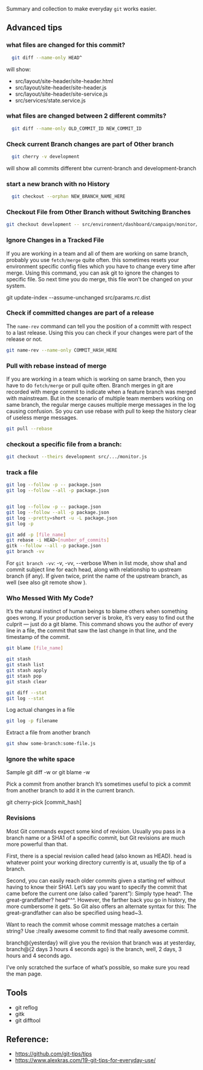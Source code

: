
Summary and collection to make everyday `git` works easier.

## Advanced tips

### what files are changed for this commit?
```bash
  git diff --name-only HEAD^
```
will show:
- src/layout/site-header/site-header.html
- src/layout/site-header/site-header.js
- src/layout/site-header/site-service.js
- src/services/state.service.js


### what files are changed between 2 different commits?

```bash
  git diff --name-only OLD_COMMIT_ID NEW_COMMIT_ID
```

### Check current Branch changes are part of Other branch

```bash
  git cherry -v development
```
will show all commits different btw current-branch and development-branch


### start a new branch with no History

```bash
  git checkout --orphan NEW_BRANCH_NAME_HERE  
```


### Checkout File from Other Branch without Switching Branches

```bash
git checkout development -- src/environment/dashboard/campaign/monitor/agents/agents.js
```

### Ignore Changes in a Tracked File
If you are working in a team and all of them are working on same branch, probably you use `fetch/merge` quite often. this sometimes resets your environment specific config files which you have to change every time after merge. Using this command, you can ask git to ignore the changes to specific file. So next time you do merge, this file won’t be changed on your system.

git update-index --assume-unchanged src/params.rc.dist


### Check if committed changes are part of a release
The `name-rev` command can tell you the position of a committ with respect to a last release. Using this you can check if your changes were part of the release or not.

```bash
git name-rev --name-only COMMIT_HASH_HERE  
```

### Pull with rebase instead of merge

If you are working in a team which is working on same branch, then you have to do `fetch/merge` or pull quite often. Branch merges in git are recorded with merge commit to indicate when a feature branch was merged with mainstream. But in the scenario of multiple team members working on same branch, the regular merge causes multiple merge messages in the log causing confusion. So you can use rebase with pull to keep the history clear of useless merge messages.

```bash
git pull --rebase  
```

### checkout a specific file from a branch:

```bash
git checkout --theirs development src/.../monitor.js 
```

### track a file

```bash
git log --follow -p -- package.json
git log --follow --all -p package.json


git log --follow -p -- package.json
git log --follow --all -p package.json
git log --pretty=short -u -L package.json
git log -p

git add -p [file_name]
git rebase -i HEAD~[number_of_commits]
gitk --follow --all -p package.json
git branch -vv
```

For `git branch -vv`:
-v, -vv, --verbose
  When in list mode, show sha1 and commit subject line for each head, along with
  relationship to upstream branch (if any). If given twice, print the name of the
  upstream branch, as well (see also git remote show <remote>).


### Who Messed With My Code?

It’s the natural instinct of human beings to blame others when something goes wrong. If your production server is broke, it’s very easy to find out the culprit — just do a git blame. This command shows you the author of every line in a file, the commit that saw the last change in that line, and the timestamp of the commit.

```bash
git blame [file_name]

git stash
git stash list
git stash apply
git stash pop
git stash clear

git diff --stat
git log --stat

```

Log actual changes in a file

```bash
git log -p filename
```

Extract a file from another branch

```bash
git show some-branch:some-file.js
```

### Ignore the white space

Sample git diff -w or git blame -w

Pick a commit from another branch
It’s sometimes useful to pick a commit from another branch to add it in the current branch.

git cherry-pick [commit_hash]


### Revisions

Most Git commands expect some kind of revision. Usually you pass in a branch name or a SHA1 of a specific commit, but Git revisions are much more powerful than that.

First, there is a special revision called head (also known as HEAD). head is whatever point your working directory currently is at, usually the tip of a branch.

Second, you can easily reach older commits given a starting ref without having to know their SHA1. Let’s say you want to specify the commit that came before the current one (also called “parent”): Simply type head^. The great-grandfather? head^^^. However, the farther back you go in history, the more cumbersome it gets. So Git also offers an alternate syntax for this: The great-grandfather can also be specified using head~3.

Want to reach the commit whose commit message matches a certain string? Use :/really awesome commit to find that really awesome commit.

branch@{yesterday} will give you the revision that branch was at yesterday, branch@{2 days 3 hours 4 seconds ago} is the branch, well, 2 days, 3 hours and 4 seconds ago.

I’ve only scratched the surface of what’s possible, so make sure you read the man page.


## Tools

- git reflog
- gitk
- git difftool

## Reference:

- https://github.com/git-tips/tips
- https://www.alexkras.com/19-git-tips-for-everyday-use/
